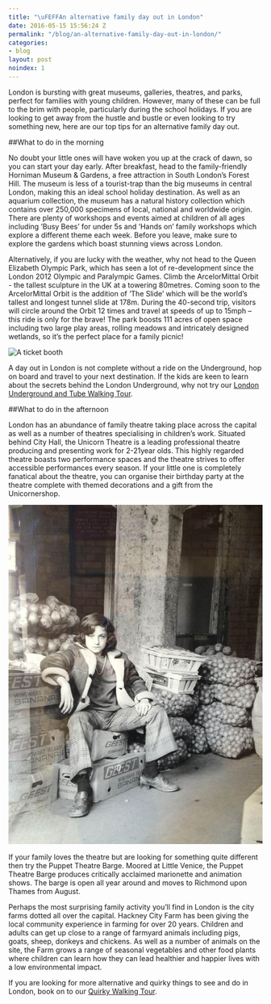 ```yaml
---
title: "\uFEFFAn alternative family day out in London"
date: 2016-05-15 15:56:24 Z
permalink: "/blog/an-alternative-family-day-out-in-london/"
categories:
- blog
layout: post
noindex: 1
---
```


London is bursting with great museums, galleries, theatres, and parks, perfect for families with young children. However, many of these can be full to the brim with people, particularly during the school holidays. If you are looking to get away from the hustle and bustle or even looking to try something new, here are our top tips for an alternative family day out.

##What to do in the morning

No doubt your little ones will have woken you up at the crack of dawn, so you can start your day early. After breakfast, head to the family-friendly Horniman Museum & Gardens, a free attraction in South London’s Forest Hill. The museum is less of a tourist-trap than the big museums in central London, making this an ideal school holiday destination. As well as an aquarium collection, the museum has a natural history collection which contains over 250,000 specimens of local, national and worldwide origin. There are plenty of workshops and events aimed at children of all ages including ‘Busy Bees’ for under 5s and ‘Hands on’ family workshops which explore a different theme each week. Before you leave, make sure to explore the gardens which boast stunning views across London.

Alternatively, if you are lucky with the weather, why not head to the Queen Elizabeth Olympic Park, which has seen a lot of re-development since the London 2012 Olympic and Paralympic Games. Climb the ArcelorMittal Orbit - the tallest sculpture in the UK at a towering 80metres. Coming soon to the ArcelorMittal Orbit is the addition of ‘The Slide’ which will be the world’s tallest and longest tunnel slide at 178m. During the 40-second trip, visitors will circle around the Orbit 12 times and travel at speeds of up to 15mph – this ride is only for the brave! The park boosts 111 acres of open space including two large play areas, rolling meadows and intricately designed wetlands, so it’s the perfect place for a family picnic!

![A ticket booth](ticket-hall-770x1027.jpg)

A day out in London is not complete without a ride on the Underground, hop on board and travel to your next destination. If the kids are keen to learn about the secrets behind the London Underground, why not try our [London Underground and Tube Walking Tour](/tours/london-underground-and-tube-tour/).

##What to do in the afternoon

London has an abundance of family theatre taking place across the capital as well as a number of theatres specialising in children’s work. Situated behind City Hall, the Unicorn Theatre is a leading professional theatre producing and presenting work for 2-21year olds. This highly regarded theatre boasts two performance spaces and the theatre strives to offer accessible performances every season. If your little one is completely fanatical about the theatre, you can organise their birthday party at the theatre complete with themed decorations and a gift from the Unicornershop.

![Man sitting on boxes of onions at a market](/images/market-770x1027.jpg)


If your family loves the theatre but are looking for something quite different then try the Puppet Theatre Barge. Moored at Little Venice, the Puppet Theatre Barge produces critically acclaimed marionette and animation shows. The barge is open all year around and moves to Richmond upon Thames from August.

Perhaps the most surprising family activity you’ll find in London is the city farms dotted all over the capital. Hackney City Farm has been giving the local community experience in farming for over 20 years. Children and adults can get up close to a range of farmyard animals including pigs, goats, sheep, donkeys and chickens. As well as a number of animals on the site, the Farm grows a range of seasonal vegetables and other food plants where children can learn how they can lead healthier and happier lives with a low environmental impact.

If you are looking for more alternative and quirky things to see and do in London, book on to our [Quirky Walking Tour](/tours/quirky-tour/).
